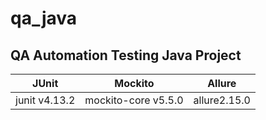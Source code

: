 # qa_java
## QA Automation Testing Java Project
| JUnit         | Mockito            |Allure      |
| :-----------: |:------------------:|:----------:|
| junit v4.13.2 | mockito-core v5.5.0|allure2.15.0|



